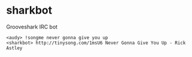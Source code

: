 # sharkbot

Grooveshark IRC bot

```
<audy> !songme never gonna give you up
<sharkbot> http://tinysong.com/1msU6 Never Gonna Give You Up - Rick Astley
```
